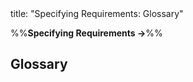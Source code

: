 <frontmatter>
title: "Specifying Requirements: Glossary"
</frontmatter>

<link rel="stylesheet" href="{{baseUrl}}/css/textbook.css">

<div class="website-content" id="all">

%%**Specifying Requirements →**%%

## Glossary

<div id="main">

<include src="what/embed.md" boilerplate  />

</div>

</div>
